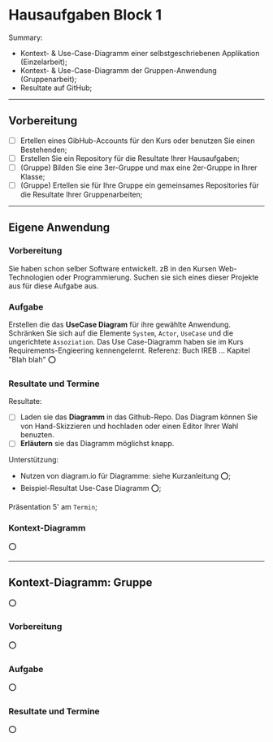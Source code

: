 # Hausaufgaben Block 1

Summary:
- Kontext- & Use-Case-Diagramm einer selbstgeschriebenen Applikation (Einzelarbeit);
- Kontext- & Use-Case-Diagramm der Gruppen-Anwendung (Gruppenarbeit);
- Resultate auf GitHub;

---
## Vorbereitung
- [ ] Ertellen eines GibHub-Accounts für den Kurs oder benutzen Sie einen Bestehenden;
- [ ] Erstellen Sie ein Repository für die Resultate Ihrer Hausaufgaben; 
- [ ] \(Gruppe) Bilden Sie eine 3er-Gruppe und max eine 2er-Gruppe in Ihrer Klasse;
- [ ] \(Gruppe) Ertellen sie für Ihre Gruppe ein gemeinsames Repositories für die Resultate Ihrer Gruppenarbeiten;
<!-- Was fehlt hier noch?--> 

---
## Eigene Anwendung
### Vorbereitung
Sie haben schon selber Software entwickelt. zB in den Kursen Web-Technologien oder Programmierung. Suchen sie sich eines dieser Projekte aus für diese Aufgabe aus.
### Aufgabe
Erstellen die das **UseCase Diagram** für ihre gewählte Anwendung. Schränken Sie sich auf die Elemente `System`, `Actor`, `UseCase` und die ungerichtete `Assoziation`. Das Use Case-Diagramm haben sie im Kurs Requirements-Engieering kennengelernt. Referenz: Buch IREB ... Kapitel "Blah blah" :o:
### Resultate und Termine
Resultate: 
- [ ] Laden sie das **Diagramm** in das Github-Repo. Das Diagram können Sie von Hand-Skizzieren und hochladen oder einen Editor Ihrer Wahl benuzten.
- [ ] **Erläutern** sie das Diagramm möglichst knapp.

Unterstützung:
- Nutzen von diagram.io für Diagramme: siehe Kurzanleitung :o:;
- Beispiel-Resultat Use-Case Diagramm  :o:;

Präsentation 5' am `Termin`;

### Kontext-Diagramm
:o:

---
## Kontext-Diagramm: Gruppe
:o:
### Vorbereitung
:o:
### Aufgabe
:o:
### Resultate und Termine
:o:
